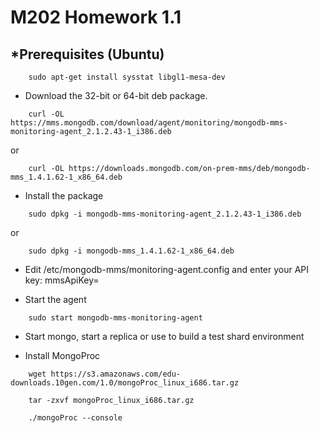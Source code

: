 M202 Homework 1.1
========================

*Prerequisites (Ubuntu)
-----------------------
```
	sudo apt-get install sysstat libgl1-mesa-dev
```

- Download the 32-bit or 64-bit deb package.
```
	curl -OL https://mms.mongodb.com/download/agent/monitoring/mongodb-mms-monitoring-agent_2.1.2.43-1_i386.deb
```
or
```
	curl -OL https://downloads.mongodb.com/on-prem-mms/deb/mongodb-mms_1.4.1.62-1_x86_64.deb
```

- Install the package

```
	sudo dpkg -i mongodb-mms-monitoring-agent_2.1.2.43-1_i386.deb
```
or 
```
	sudo dpkg -i mongodb-mms_1.4.1.62-1_x86_64.deb
```

- Edit /etc/mongodb-mms/monitoring-agent.config and enter your API key:
	mmsApiKey=<Here your MMS KEy>

- Start the agent
```
	sudo start mongodb-mms-monitoring-agent
```

- Start mongo, start a replica or use  to build a test shard environment

- Install MongoProc 
```
	wget https://s3.amazonaws.com/edu-downloads.10gen.com/1.0/mongoProc_linux_i686.tar.gz

	tar -zxvf mongoProc_linux_i686.tar.gz

	./mongoProc --console
```